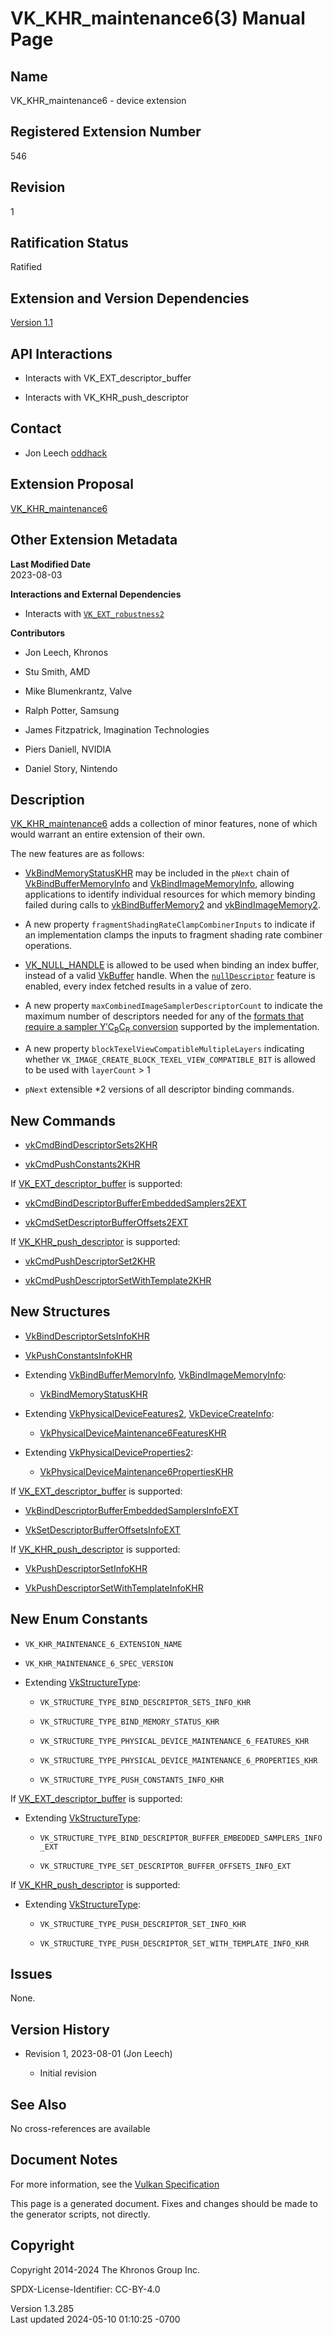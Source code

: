 # VK_KHR_maintenance6(3) Manual Page

## Name

VK_KHR_maintenance6 - device extension



## <a href="#_registered_extension_number" class="anchor"></a>Registered Extension Number

546

## <a href="#_revision" class="anchor"></a>Revision

1

## <a href="#_ratification_status" class="anchor"></a>Ratification Status

Ratified

## <a href="#_extension_and_version_dependencies" class="anchor"></a>Extension and Version Dependencies

[Version 1.1](#versions-1.1)  

## <a href="#_api_interactions" class="anchor"></a>API Interactions

- Interacts with VK_EXT_descriptor_buffer

- Interacts with VK_KHR_push_descriptor

## <a href="#_contact" class="anchor"></a>Contact

- Jon Leech <a
  href="https://github.com/KhronosGroup/Vulkan-Docs/issues/new?body=%5BVK_KHR_maintenance6%5D%20@oddhack%0A*Here%20describe%20the%20issue%20or%20question%20you%20have%20about%20the%20VK_KHR_maintenance6%20extension*"
  target="_blank" rel="nofollow noopener"><em></em>oddhack</a>

## <a href="#_extension_proposal" class="anchor"></a>Extension Proposal

[VK_KHR_maintenance6](https://github.com/KhronosGroup/Vulkan-Docs/tree/main/proposals/VK_KHR_maintenance6.adoc)

## <a href="#_other_extension_metadata" class="anchor"></a>Other Extension Metadata

**Last Modified Date**  
2023-08-03

**Interactions and External Dependencies**  
- Interacts with [`VK_EXT_robustness2`](VK_EXT_robustness2.html)

**Contributors**  
- Jon Leech, Khronos

- Stu Smith, AMD

- Mike Blumenkrantz, Valve

- Ralph Potter, Samsung

- James Fitzpatrick, Imagination Technologies

- Piers Daniell, NVIDIA

- Daniel Story, Nintendo

## <a href="#_description" class="anchor"></a>Description

[VK_KHR_maintenance6](https://registry.khronos.org/vulkan/specs/1.3-extensions/man/html/VK_KHR_maintenance6.html) adds a collection of
minor features, none of which would warrant an entire extension of their
own.

The new features are as follows:

- [VkBindMemoryStatusKHR](https://registry.khronos.org/vulkan/specs/1.3-extensions/man/html/VkBindMemoryStatusKHR.html) may be included in
  the `pNext` chain of
  [VkBindBufferMemoryInfo](https://registry.khronos.org/vulkan/specs/1.3-extensions/man/html/VkBindBufferMemoryInfo.html) and
  [VkBindImageMemoryInfo](https://registry.khronos.org/vulkan/specs/1.3-extensions/man/html/VkBindImageMemoryInfo.html), allowing
  applications to identify individual resources for which memory binding
  failed during calls to [vkBindBufferMemory2](https://registry.khronos.org/vulkan/specs/1.3-extensions/man/html/vkBindBufferMemory2.html)
  and [vkBindImageMemory2](https://registry.khronos.org/vulkan/specs/1.3-extensions/man/html/vkBindImageMemory2.html).

- A new property `fragmentShadingRateClampCombinerInputs` to indicate if
  an implementation clamps the inputs to fragment shading rate combiner
  operations.

- [VK_NULL_HANDLE](https://registry.khronos.org/vulkan/specs/1.3-extensions/man/html/VK_NULL_HANDLE.html) is allowed to be used when
  binding an index buffer, instead of a valid [VkBuffer](https://registry.khronos.org/vulkan/specs/1.3-extensions/man/html/VkBuffer.html)
  handle. When the <a
  href="https://registry.khronos.org/vulkan/specs/1.3-extensions/html/vkspec.html#features-nullDescriptor"
  target="_blank" rel="noopener"><code>nullDescriptor</code></a> feature
  is enabled, every index fetched results in a value of zero.

- A new property `maxCombinedImageSamplerDescriptorCount` to indicate
  the maximum number of descriptors needed for any of the <a
  href="https://registry.khronos.org/vulkan/specs/1.3-extensions/html/vkspec.html#formats-requiring-sampler-ycbcr-conversion"
  target="_blank" rel="noopener">formats that require a sampler
  Y′C<sub>B</sub>C<sub>R</sub> conversion</a> supported by the
  implementation.

- A new property `blockTexelViewCompatibleMultipleLayers` indicating
  whether `VK_IMAGE_CREATE_BLOCK_TEXEL_VIEW_COMPATIBLE_BIT` is allowed
  to be used with `layerCount` \> 1

- `pNext` extensible \*2 versions of all descriptor binding commands.

## <a href="#_new_commands" class="anchor"></a>New Commands

- [vkCmdBindDescriptorSets2KHR](https://registry.khronos.org/vulkan/specs/1.3-extensions/man/html/vkCmdBindDescriptorSets2KHR.html)

- [vkCmdPushConstants2KHR](https://registry.khronos.org/vulkan/specs/1.3-extensions/man/html/vkCmdPushConstants2KHR.html)

If [VK_EXT_descriptor_buffer](https://registry.khronos.org/vulkan/specs/1.3-extensions/man/html/VK_EXT_descriptor_buffer.html) is
supported:

- [vkCmdBindDescriptorBufferEmbeddedSamplers2EXT](https://registry.khronos.org/vulkan/specs/1.3-extensions/man/html/vkCmdBindDescriptorBufferEmbeddedSamplers2EXT.html)

- [vkCmdSetDescriptorBufferOffsets2EXT](https://registry.khronos.org/vulkan/specs/1.3-extensions/man/html/vkCmdSetDescriptorBufferOffsets2EXT.html)

If [VK_KHR_push_descriptor](https://registry.khronos.org/vulkan/specs/1.3-extensions/man/html/VK_KHR_push_descriptor.html) is supported:

- [vkCmdPushDescriptorSet2KHR](https://registry.khronos.org/vulkan/specs/1.3-extensions/man/html/vkCmdPushDescriptorSet2KHR.html)

- [vkCmdPushDescriptorSetWithTemplate2KHR](https://registry.khronos.org/vulkan/specs/1.3-extensions/man/html/vkCmdPushDescriptorSetWithTemplate2KHR.html)

## <a href="#_new_structures" class="anchor"></a>New Structures

- [VkBindDescriptorSetsInfoKHR](https://registry.khronos.org/vulkan/specs/1.3-extensions/man/html/VkBindDescriptorSetsInfoKHR.html)

- [VkPushConstantsInfoKHR](https://registry.khronos.org/vulkan/specs/1.3-extensions/man/html/VkPushConstantsInfoKHR.html)

- Extending [VkBindBufferMemoryInfo](https://registry.khronos.org/vulkan/specs/1.3-extensions/man/html/VkBindBufferMemoryInfo.html),
  [VkBindImageMemoryInfo](https://registry.khronos.org/vulkan/specs/1.3-extensions/man/html/VkBindImageMemoryInfo.html):

  - [VkBindMemoryStatusKHR](https://registry.khronos.org/vulkan/specs/1.3-extensions/man/html/VkBindMemoryStatusKHR.html)

- Extending [VkPhysicalDeviceFeatures2](https://registry.khronos.org/vulkan/specs/1.3-extensions/man/html/VkPhysicalDeviceFeatures2.html),
  [VkDeviceCreateInfo](https://registry.khronos.org/vulkan/specs/1.3-extensions/man/html/VkDeviceCreateInfo.html):

  - [VkPhysicalDeviceMaintenance6FeaturesKHR](https://registry.khronos.org/vulkan/specs/1.3-extensions/man/html/VkPhysicalDeviceMaintenance6FeaturesKHR.html)

- Extending
  [VkPhysicalDeviceProperties2](https://registry.khronos.org/vulkan/specs/1.3-extensions/man/html/VkPhysicalDeviceProperties2.html):

  - [VkPhysicalDeviceMaintenance6PropertiesKHR](https://registry.khronos.org/vulkan/specs/1.3-extensions/man/html/VkPhysicalDeviceMaintenance6PropertiesKHR.html)

If [VK_EXT_descriptor_buffer](https://registry.khronos.org/vulkan/specs/1.3-extensions/man/html/VK_EXT_descriptor_buffer.html) is
supported:

- [VkBindDescriptorBufferEmbeddedSamplersInfoEXT](https://registry.khronos.org/vulkan/specs/1.3-extensions/man/html/VkBindDescriptorBufferEmbeddedSamplersInfoEXT.html)

- [VkSetDescriptorBufferOffsetsInfoEXT](https://registry.khronos.org/vulkan/specs/1.3-extensions/man/html/VkSetDescriptorBufferOffsetsInfoEXT.html)

If [VK_KHR_push_descriptor](https://registry.khronos.org/vulkan/specs/1.3-extensions/man/html/VK_KHR_push_descriptor.html) is supported:

- [VkPushDescriptorSetInfoKHR](https://registry.khronos.org/vulkan/specs/1.3-extensions/man/html/VkPushDescriptorSetInfoKHR.html)

- [VkPushDescriptorSetWithTemplateInfoKHR](https://registry.khronos.org/vulkan/specs/1.3-extensions/man/html/VkPushDescriptorSetWithTemplateInfoKHR.html)

## <a href="#_new_enum_constants" class="anchor"></a>New Enum Constants

- `VK_KHR_MAINTENANCE_6_EXTENSION_NAME`

- `VK_KHR_MAINTENANCE_6_SPEC_VERSION`

- Extending [VkStructureType](https://registry.khronos.org/vulkan/specs/1.3-extensions/man/html/VkStructureType.html):

  - `VK_STRUCTURE_TYPE_BIND_DESCRIPTOR_SETS_INFO_KHR`

  - `VK_STRUCTURE_TYPE_BIND_MEMORY_STATUS_KHR`

  - `VK_STRUCTURE_TYPE_PHYSICAL_DEVICE_MAINTENANCE_6_FEATURES_KHR`

  - `VK_STRUCTURE_TYPE_PHYSICAL_DEVICE_MAINTENANCE_6_PROPERTIES_KHR`

  - `VK_STRUCTURE_TYPE_PUSH_CONSTANTS_INFO_KHR`

If [VK_EXT_descriptor_buffer](https://registry.khronos.org/vulkan/specs/1.3-extensions/man/html/VK_EXT_descriptor_buffer.html) is
supported:

- Extending [VkStructureType](https://registry.khronos.org/vulkan/specs/1.3-extensions/man/html/VkStructureType.html):

  - `VK_STRUCTURE_TYPE_BIND_DESCRIPTOR_BUFFER_EMBEDDED_SAMPLERS_INFO_EXT`

  - `VK_STRUCTURE_TYPE_SET_DESCRIPTOR_BUFFER_OFFSETS_INFO_EXT`

If [VK_KHR_push_descriptor](https://registry.khronos.org/vulkan/specs/1.3-extensions/man/html/VK_KHR_push_descriptor.html) is supported:

- Extending [VkStructureType](https://registry.khronos.org/vulkan/specs/1.3-extensions/man/html/VkStructureType.html):

  - `VK_STRUCTURE_TYPE_PUSH_DESCRIPTOR_SET_INFO_KHR`

  - `VK_STRUCTURE_TYPE_PUSH_DESCRIPTOR_SET_WITH_TEMPLATE_INFO_KHR`

## <a href="#_issues" class="anchor"></a>Issues

None.

## <a href="#_version_history" class="anchor"></a>Version History

- Revision 1, 2023-08-01 (Jon Leech)

  - Initial revision

## <a href="#_see_also" class="anchor"></a>See Also

No cross-references are available

## <a href="#_document_notes" class="anchor"></a>Document Notes

For more information, see the <a
href="https://registry.khronos.org/vulkan/specs/1.3-extensions/html/vkspec.html#VK_KHR_maintenance6"
target="_blank" rel="noopener">Vulkan Specification</a>

This page is a generated document. Fixes and changes should be made to
the generator scripts, not directly.

## <a href="#_copyright" class="anchor"></a>Copyright

Copyright 2014-2024 The Khronos Group Inc.

SPDX-License-Identifier: CC-BY-4.0

Version 1.3.285  
Last updated 2024-05-10 01:10:25 -0700
